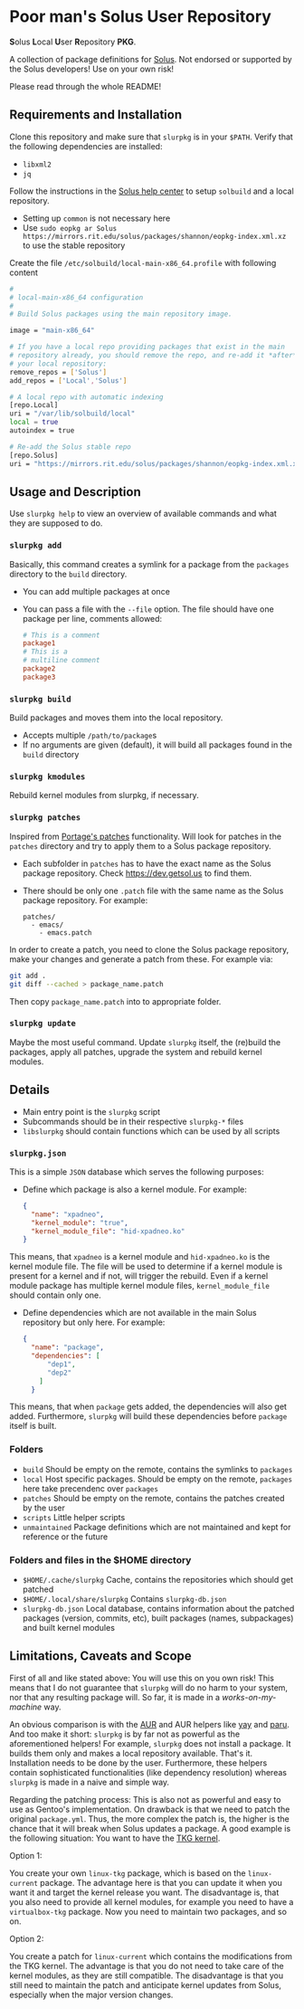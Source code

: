 # Poor man's Solus User Repository

**S**olus **L**ocal **U**ser **R**epository **PKG**. 

A collection of package definitions for [Solus](https://getsol.us/home/). Not
endorsed or supported by the Solus developers! Use on your own risk!

Please read through the whole README!

## Requirements and Installation

Clone this repository and make sure that `slurpkg` is in your `$PATH`.
Verify that the following dependencies are installed:

- `libxml2`
- `jq`

Follow the instructions in the [Solus help
center](https://getsol.us/articles/packaging) to setup `solbuild` and a local
repository. 

- Setting up `common` is not necessary here
- Use `sudo eopkg ar Solus
  https://mirrors.rit.edu/solus/packages/shannon/eopkg-index.xml.xz` to use the
  stable repository 

Create the file `/etc/solbuild/local-main-x86_64.profile` with following content

``` sh
#
# local-main-x86_64 configuration
#
# Build Solus packages using the main repository image.

image = "main-x86_64"

# If you have a local repo providing packages that exist in the main
# repository already, you should remove the repo, and re-add it *after*
# your local repository:
remove_repos = ['Solus']
add_repos = ['Local','Solus']

# A local repo with automatic indexing
[repo.Local]
uri = "/var/lib/solbuild/local"
local = true
autoindex = true

# Re-add the Solus stable repo
[repo.Solus]
uri = "https://mirrors.rit.edu/solus/packages/shannon/eopkg-index.xml.xz"
```

## Usage and Description

Use `slurpkg help` to view an overview of available commands and what they are
supposed to do.

### `slurpkg add`

Basically, this command creates a symlink for a package from the `packages`
directory to the `build` directory.

- You can add multiple packages at once
- You can pass a file with the `--file` option. The file should have one package
  per line, comments allowed:
  
  ``` conf
  # This is a comment
  package1
  # This is a 
  # multiline comment
  package2
  package3
  ```
  
### `slurpkg build`

Build packages and moves them into the local repository.

- Accepts multiple `/path/to/package`s
- If no arguments are given (default), it will build all packages found in the
  `build` directory
  
### `slurpkg kmodules`

Rebuild kernel modules from slurpkg, if necessary.

### `slurpkg patches`

Inspired from [Portage's
patches](https://wiki.gentoo.org/wiki//etc/portage/patches) functionality. Will
look for patches in the `patches` directory and try to apply them to a Solus
package repository. 

- Each subfolder in `patches` has to have the exact name as the Solus package
  repository. Check https://dev.getsol.us to find them.
- There should be only one `.patch` file with the same name as the Solus package
  repository. For example:
  
  ```
  patches/
    - emacs/
      - emacs.patch
  ```
  
In order to create a patch, you need to clone the Solus package repository, make
your changes and generate a patch from these. For example via:

``` sh
git add .
git diff --cached > package_name.patch
```
  
Then copy `package_name.patch` into to appropriate folder.

### `slurpkg update`

Maybe the most useful command. Update `slurpkg` itself, the (re)build the
packages, apply all patches, upgrade the system and rebuild kernel modules. 

## Details

- Main entry point is the `slurpkg` script
- Subcommands should be in their respective `slurpkg-*` files
- `libslurpkg` should contain functions which can be used by all scripts

### `slurpkg.json` 

This is a simple `JSON` database which serves the following purposes:

- Define which package is also a kernel module. For example:

  ``` json
  {
    "name": "xpadneo",
    "kernel_module": "true",
    "kernel_module_file": "hid-xpadneo.ko"
  }
  ```

This means, that `xpadneo` is a kernel module and `hid-xpadneo.ko` is the kernel
module file. The file will be used to determine if a kernel module is present
for a kernel and if not, will trigger the rebuild. Even if a kernel module
package has multiple kernel module files, `kernel_module_file` should contain
only one.

- Define dependencies which are not available in the main Solus repository but
  only here. For example:
  
  ```json
  {
    "name": "package",
    "dependencies": [
        "dep1",
        "dep2"
      ]
    }
  ```

This means, that when `package` gets added, the dependencies will also get
added. Furthermore, `slurpkg` will build these dependencies before `package`
itself is built.

### Folders

- `build` Should be empty on the remote, contains the symlinks to `packages`
- `local` Host specific packages. Should be empty on the remote, `packages` here
  take precendenc over `packages`
- `patches` Should be empty on the remote, contains the patches created by the
  user 
- `scripts` Little helper scripts
- `unmaintained` Package definitions which are not maintained and kept for
  reference or the future

### Folders and files in the $HOME directory

- `$HOME/.cache/slurpkg` Cache, contains the repositories which should get
  patched 
- `$HOME/.local/share/slurpkg` Contains `slurpkg-db.json`
- `slurpkg-db.json` Local database, contains information about the patched
  packages (version, commits, etc), built packages (names, subpackages) and
  built kernel modules
  
## Limitations, Caveats and Scope

First of all and like stated above: You will use this on you own risk! This
means that I do not guarantee that `slurpkg` will do no harm to your system, nor
that any resulting package will. So far, it is made in a *works-on-my-machine*
way.

An obvious comparison is with the [AUR](https://aur.archlinux.org) and AUR
helpers like [yay](https://github.com/Jguer/yay) and
[paru](https://github.com/Morganamilo/paru). And too make it short: `slurpkg` is
by far not as powerful as the aforementioned helpers! For example, `slurpkg`
does not install a package. It builds them only and makes a local repository
available. That's it. Installation needs to be done by the user. Furthermore,
these helpers contain sophisticated functionalities (like dependency resolution)
whereas `slurpkg` is made in a naive and simple way. 

Regarding the patching process: This is also not as powerful and easy to use as
Gentoo's implementation. On drawback is that we need to patch the original
`package.yml`. Thus, the more complex the patch is, the higher is the chance
that it will break when Solus updates a package. A good example is the following
situation: You want to have the [TKG
kernel](https://github.com/Frogging-Family/linux-tkg). 

Option 1: 

You create your own `linux-tkg` package, which is based on the `linux-current`
package. The advantage here is that you can update it when you want it and
target the kernel release you want. The disadvantage is, that you also need to
provide all kernel modules, for example you need to have a `virtualbox-tkg`
package. Now you need to maintain two packages, and so on.

Option 2:

You create a patch for `linux-current` which contains the modifications from the
TKG kernel. The advantage is that you do not need to take care of the kernel
modules, as they are still compatible. The disadvantage is that you still need
to maintain the patch and anticipate kernel updates from Solus, especially when
the major version changes. 
